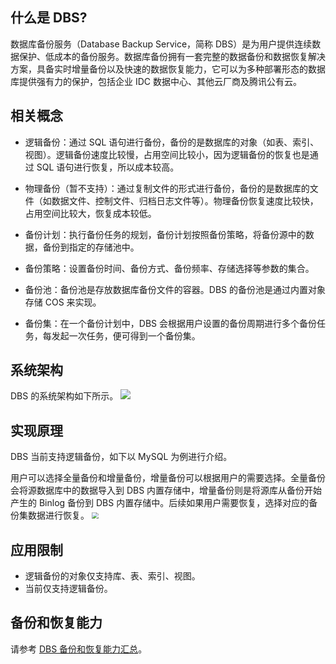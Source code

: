 ## 什么是 DBS?
数据库备份服务（Database Backup Service，简称 DBS）是为用户提供连续数据保护、低成本的备份服务。数据库备份拥有一套完整的数据备份和数据恢复解决方案，具备实时增量备份以及快速的数据恢复能力，它可以为多种部署形态的数据库提供强有力的保护，包括企业 IDC 数据中心、其他云厂商及腾讯公有云。

## 相关概念
- 逻辑备份：通过 SQL 语句进行备份，备份的是数据库的对象（如表、索引、视图）。逻辑备份速度比较慢，占用空间比较小，因为逻辑备份的恢复也是通过 SQL 语句进行恢复，所以成本较高。 

- 物理备份（暂不支持）：通过复制文件的形式进行备份，备份的是数据库的文件（如数据文件、控制文件、归档日志文件等）。物理备份恢复速度比较快，占用空间比较大，恢复成本较低。

- 备份计划：执行备份任务的规划，备份计划按照备份策略，将备份源中的数据，备份到指定的存储池中。

- 备份策略：设置备份时间、备份方式、备份频率、存储选择等参数的集合。

- 备份池：备份池是存放数据库备份文件的容器。DBS 的备份池是通过内置对象存储 COS 来实现。 

- 备份集：在一个备份计划中，DBS 会根据用户设置的备份周期进行多个备份任务，每发起一次任务，便可得到一个备份集。

## 系统架构
DBS 的系统架构如下所示。
![](https://qcloudimg.tencent-cloud.cn/raw/a6e845e2e9ae963238f0d305247fb2fe.png)

## 实现原理
DBS 当前支持逻辑备份，如下以 MySQL 为例进行介绍。

用户可以选择全量备份和增量备份，增量备份可以根据用户的需要选择。全量备份会将源数据库中的数据导入到 DBS 内置存储中，增量备份则是将源库从备份开始产生的 Binlog 备份到 DBS 内置存储中。后续如果用户需要恢复，选择对应的备份集数据进行恢复。
<img src="https://qcloudimg.tencent-cloud.cn/raw/b7f7aa496d950570f3ddefef6a4ec437.png" style="zoom:67%;" />

## 应用限制
- 逻辑备份的对象仅支持库、表、索引、视图。
- 当前仅支持逻辑备份。

## 备份和恢复能力
请参考 [DBS 备份和恢复能力汇总](https://cloud.tencent.com/document/product/1513/64026)。
